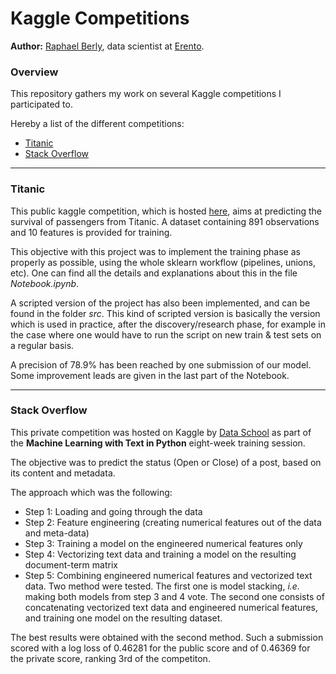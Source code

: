 # Kaggle Competitions

**Author:** [Raphael Berly](https://www.linkedin.com/in/raphaelberly), data scientist at [Erento](https://www.erento.com/info/jobs/).

### Overview

This repository gathers my work on several Kaggle competitions I participated to.

Hereby a list of the different competitions:

* [Titanic](#titanic)
* [Stack Overflow](#stack-overflow)


-----

### Titanic

This public kaggle competition, which is hosted [here](https://www.kaggle.com/c/titanic), aims at predicting the survival of passengers from Titanic. A dataset containing 891 observations and 10 features is provided for training.

This objective with this project was to implement the training phase as properly as possible, using the whole sklearn workflow (pipelines, unions, etc). One can find all the details and explanations about this in the file *Notebook.ipynb*.

A scripted version of the project has also been implemented, and can be found in the folder *src*. This kind of scripted version is basically the version which is used in practice, after the discovery/research phase, for example in the case where one would have to run the script on new train & test sets on a regular basis.

A precision of 78.9% has been reached by one submission of our model. Some improvement leads are given in the last part of the Notebook.

-----

### Stack Overflow

This private competition was hosted on Kaggle by [Data School](http://www.dataschool.io) as part of the **Machine Learning with Text in Python** eight-week training session.

The objective was to predict the status (Open or Close) of a post, based on its content and metadata.

The approach which was the following:

* Step 1: Loading and going through the data
* Step 2: Feature engineering (creating numerical features out of the data and meta-data)
* Step 3: Training a model on the engineered numerical features only
* Step 4: Vectorizing text data and training a model on the resulting document-term matrix
* Step 5: Combining engineered numerical features and vectorized text data. Two method were tested. The first one is model stacking, *i.e.* making both models from step 3 and 4 vote. The second one consists of concatenating vectorized text data and engineered numerical features, and training one model on the resulting dataset.

The best results were obtained with the second method. Such a submission scored with a log loss of 0.46281 for the public score and of 0.46369 for the private score, ranking 3rd of the competiton.
